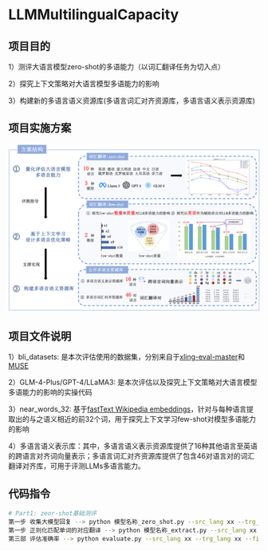 # LLMMultilingualCapacity
## 项目目的
1）测评大语言模型zero-shot的多语能力（以词汇翻译任务为切入点）

2）探究上下文策略对大语言模型多语能力的影响

3）构建新的多语言语义资源库(多语言词汇对齐资源库，多语言语义表示资源库)

## 项目实施方案
![Model](./方案结构.png)


## 项目文件说明
1）bli_datasets: 是本次评估使用的数据集，分别来自于[xling-eval-master](https://github.com/codogogo/xling-eval)和[MUSE](https://github.com/facebookresearch/MUSE)

2）GLM-4-Plus/GPT-4/LLaMA3: 是本次评估以及探究上下文策略对大语言模型多语能力的影响的实操代码
   
3）near_words_32: 基于[fastText Wikipedia embeddings](https://fasttext.cc/docs/en/pretrained-vectors.html)，针对与每种语言提取出的与之语义相近的前32个词，用于探究上下文学习few-shot对模型多语能力的影响 

4）多语言语义表示库：其中，多语言语义表示资源库提供了16种其他语言至英语的跨语言对齐词向量表示；多语言词汇对齐资源库提供了包含46对语言对的词汇翻译对齐库，可用于评测LLMs多语言能力。

## 代码指令

```bash
# Part1: zeor-shot基础测评
第一步 收集大模型回复 --> python 模型名称_zero_shot.py --src_lang xx --trg_lang xx 
第一步 正则化匹配单词的对应翻译 --> python 模型名称_extract.py --src_lang xx --trg_lang xx 
第三部 评估准确率 --> python evaluate.py --src_lang xx --trg_lang xx --file_name 翻译结果文件路径
